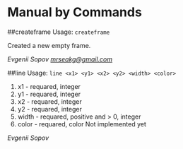 # Manual by Commands

##createframe
Usage: `createframe`

Created a new empty frame.

*Evgenii Sopov <mrseakg@gmail.com>*

##line
Usage: `line <x1> <y1> <x2> <y2> <width> <color>`

1. x1 - requared, integer
2. y1 - requared, integer
3. x2 - requared, integer
4. y2 - requared, integer
5. width - requared, positive and > 0, integer
6. color - requared, color
Not implemented yet

*Evgenii Sopov*
